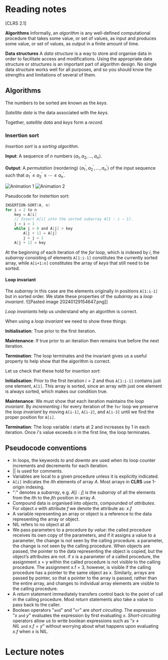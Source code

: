 # Reading notes
[CLRS 2.1]

**Algorithms**
Informally, an *algorithm* is any well-defined computational procedure that takes some value, or set of values, as input and produces some value, or set of values, as output in a finite amount of time.

**Data structures**
A *data structure* is a way to store and organise data in order to facilitate access and modifications. Using the appropriate data structure or structures is an important part of algorithm design. No single data structure works well for all purposes, and so you should know the strengths and limitations of several of them.

## Algorithms

The numbers to be sorted are known as the *keys*.

*Satellite data* is the data associated with the *keys*.

Together, *satellite data* and *keys* form a *record*.
### Insertion sort
*Insertion sort* is a *sorting algorithm*.

**Input**: A sequence of $n$ numbers $\left\langle a_1, a_2, \ldots, a_n\right\rangle$.

**Output**: A *permutation* (reordering) $\left\langle a_1^{\prime}, a_2^{\prime}, \ldots, a_n^{\prime}\right\rangle$ of the input sequence such that $a_1^{\prime} \leq a_2^{\prime} \leq \cdots \leq a_n^{\prime}$.

![Animation 1](https://upload.wikimedia.org/wikipedia/commons/9/9c/Insertion-sort-example.gif)
![Animation 2](https://upload.wikimedia.org/wikipedia/commons/2/24/Sorting_insertion_sort_anim.gif)

Pseudocode for instertion sort:
```C
INSERTION-SORT(A, n)
for i = 2 to n
	key = A[i]
	// Insert A[i] into the sorted subarray A[1 : i – 1].
	j = i – 1
	while j > 0 and A[j] > key
		A[j + 1] = A[j]
		j = j – 1
	A[j + 1] = key
```

At the beginning of each iteration of the *for* loop, which is indexed by $i$, the *subarray* consisting of elements $\texttt{A[1:i-1]}$ constitutes the currently sorted array, while $\texttt{A[i+1:n]}$ constitutes the array of *keys* that still need to be sorted.

#### Loop invariant
The *subarray* in this case are the elements originally in positions $\texttt{A[1:i-1]}$ but in sorted order. We state these properties of the *subarray* as a *loop invariant*.
![[Pasted image 20240129154647.png]]

*Loop invariants* help us understand why an algorithm is correct.

When using a *loop invariant* we need to show three things:

**Initialisation**: True prior to the first iteration.

**Maintenance**: If true prior to an iteration then remains true before the next iteration.

**Termination**: The loop terminates and the invariant gives us a useful property to help show that the algorithm is correct.

Let us check that these hold for *insertion sort*:

**Initialisation**: Prior to the first iteration $i=2$ and thus $\texttt{A[1:i-1]}$ contains just one element, $\texttt{A[1]}$. This array is sorted, since an array with just one element is always sorted, which makes our condition true.

**Maintenance**: We must show that each iteration maintains the *loop invariant*. By *incrementing* $i$ for every iteration of the $\texttt{for}$ loop we preserve the *loop invariant* by moving $\texttt{A[i-1]}$, $\texttt{A[i-2]}$, and $\texttt{A[i-3]}$ until we find the proper position for $\texttt{A[i]}$.  

**Termination**: The loop variable $i$ starts at 2 and increases by 1 in each iteration. Once $i$'s value exceeds $n$ in the first line, the loop terminates.

## Pseudocode conventions
- In loops, the keywords *to* and *downto* are used when its loop counter increments and decrements for each iteration.
- || is used for comments.
- Variables are local to a given procedure unless it is explicitly indicated.
- $\texttt{A[i]}$ indicates the $i$th elements of array $A$. Most arrays in **CLRS** use 1-origin indexing.
- ":" denotes a *subarray*, e.g. $A[i:j]$ is the *subarray* of all the elements from the $i$th to the $j$th position in array $A$.
- Compound data is organised into *objects*, compounded of *attributes*. For object $x$ with attribute $f$ we denote the attribute as: $x.f$
- A variable representing an array or object is a reference to the data representing the array or object. 
- NIL refers to no object at all
- We pass parameters to a procedure *by value*: the called procedure receives its own copy of the parameters, and if it assigns a value to a parameter, the change is *not* seen by the calling procedure. a parameter, the change is not seen by the calling procedure. When objects are passed, the pointer to the data representing the object is copied, but the object’s attributes are not. if x is a parameter of a called procedure, the assignment x = y within the called procedure is not visible to the calling procedure. The assignment x.f = 3, however, is visible if the calling procedure has a pointer to the same object as x. Similarly, arrays are passed by pointer, so that a pointer to the array is passed, rather than the entire array, and changes to individual array elements are visible to the calling procedure.
- A *return* statement immediately transfers control back to the point of call in the calling procedure. Most *return* statements also take a value to pass back to the caller.
- Boolean operators "$\texttt{and}$" and "$\texttt{or}$" are *short circuiting*. The expression "$x~\texttt{and}~y$" evaluates the expression by first evaluating $x$.  *Short-circuiting* operators allow us to write boolean expressions such as “$x ≠ NIL ~\texttt{and}~x.f = y$” without worrying about what happens upon evaluating $x.f$ when $x$ is NIL.

# Lecture notes

